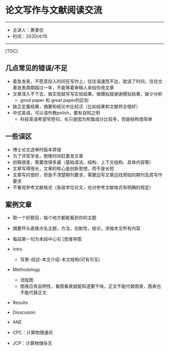 # 论文写作与文献阅读交流
---
- 主讲人：黄善仿
- 时间：2020/4/15
---
[TOC]


## 几点常见的错误/不足
- 着急发表，不愿意投入时间在写作上，往往语速而不达，耽误了时间，往往文章发表周期超过一年，不能等着审稿人来给你改文章
- 文章深入不下去，做实验就写写实验结果，做模拟就谢谢模拟结果，缺少分析
  - good paper 和 great paper的区别
- 缺乏定量结果，摘要和结论中比较泛（比如结果和文献符合很好）
- 中式英语，可以请外教polish，要有自知之明
  - 科技英语希望写短句，长只是因为附属成分比较多，但是结构很简单

## 一些误区
- 博士论文送审时版本弄错
- 为了评奖学金，倒推时间赶着发文章
- 初稿很差，需要改很多遍（基础语法、结构、上下文结构、具体内容等）
- 文章写得很长，文章的核心是创新思想，而不是长短
- 文章写的很好，但是不清楚期刊要求，需要边写文章边找预投的期刊及其写作要求
- 不重视参考文献格式（各级学位论文，也对参考文献格式有明确的规定）

## 案例文章

- 取一个好题目，每个地方都能看到你的主题
- 摘要开头直接点名主题，方法，创新性，结论，浓缩本文所有内容
- 每段第一句为本段中心句
[思维导图
- Intro
  - 背景-综述-本文介绍-本文结构(可有可无)
- Methodology
  - 流程图
  - 图表应有自明性，看图看表就能知道要干啥，正文不能代替图表，图表也不能代替正文
- Results
- Disscusion


- ANE
- CPC：计算物理通讯
- JCP：计算物理杂志